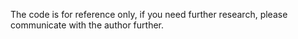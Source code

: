 The code is for reference only, if you need further research, please communicate with the author further.

